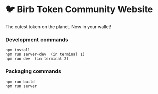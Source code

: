 #  🐦 Birb Token Community Website  

The cutest token on the planet. Now in your wallet! 
 

 
 

### Development commands
```
npm install
npm run server-dev  (in terminal 1)
npm run dev  (in terminal 2)
```

### Packaging commands
```
npm run build
npm run server
```
 
